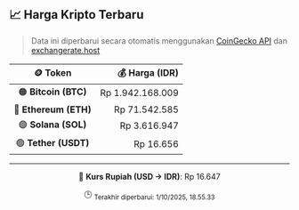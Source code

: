 

<!-- HARGA_KRIPTO -->
## 📈 Harga Kripto Terbaru

> Data ini diperbarui secara otomatis menggunakan [CoinGecko API](https://www.coingecko.com/) dan [exchangerate.host](https://exchangerate.host/)

<div align="center">

| 🪙 Token | 💰 Harga (IDR) |
|:------:|---------------:|
| 🟠 **Bitcoin (BTC)**   | Rp 1.942.168.009 |
| 🔵 **Ethereum (ETH)**  | Rp 71.542.585 |
| 🟣 **Solana (SOL)**    | Rp 3.616.947 |
| 🟢 **Tether (USDT)**   | Rp 16.656 |

---

💱 **Kurs Rupiah (USD → IDR)**: Rp 16.647

🕒 <sub>Terakhir diperbarui: 1/10/2025, 18.55.33</sub>

</div>
<!-- /HARGA_KRIPTO -->